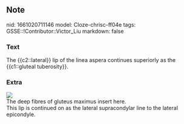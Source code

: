 ## Note
nid: 1661020711146
model: Cloze-chrisc-ff04e
tags: GSSE::!Contributor::Victor_Liu
markdown: false

### Text
The {{c2::lateral}} lip of the linea aspera continues superiorly as the {{c1::gluteal tuberosity}}.

### Extra
<img src="paste-38316719c3a37a3a4369c0f24afb1e1988cb89a4.jpg">
<div>
  The deep fibres of gluteus maximus insert here.
</div>
<div>
  This lip is continued on as the lateral supracondylar line to the
  lateral epicondyle.
</div>
